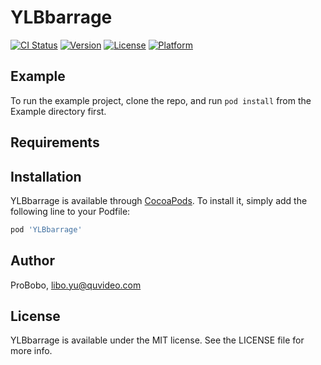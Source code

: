# YLBbarrage

[![CI Status](https://img.shields.io/travis/ProBobo/YLBbarrage.svg?style=flat)](https://travis-ci.org/ProBobo/YLBbarrage)
[![Version](https://img.shields.io/cocoapods/v/YLBbarrage.svg?style=flat)](https://cocoapods.org/pods/YLBbarrage)
[![License](https://img.shields.io/cocoapods/l/YLBbarrage.svg?style=flat)](https://cocoapods.org/pods/YLBbarrage)
[![Platform](https://img.shields.io/cocoapods/p/YLBbarrage.svg?style=flat)](https://cocoapods.org/pods/YLBbarrage)

## Example

To run the example project, clone the repo, and run `pod install` from the Example directory first.

## Requirements

## Installation

YLBbarrage is available through [CocoaPods](https://cocoapods.org). To install
it, simply add the following line to your Podfile:

```ruby
pod 'YLBbarrage'
```

## Author

ProBobo, libo.yu@quvideo.com

## License

YLBbarrage is available under the MIT license. See the LICENSE file for more info.
